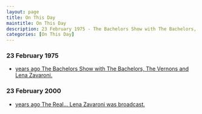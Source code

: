 ```yaml
---
layout: page
title: On This Day
maintitle: On This Day
description: 23 February 1975 - The Bachelors Show with The Bachelors, The Vernons and Lena Zavaroni. 23 February 2000 - The Real... Lena Zavaroni.
categories: [On This Day]
---
```


### 23 February 1975
* [<span id="age1"></span> years ago The Bachelors Show with The Bachelors, The Vernons and Lena Zavaroni.](/bbc%20two/1975/02/23/the-bachelors-show.html)
			
### 23 February 2000
* [<span id="age2"></span> years ago The Real... Lena Zavaroni was broadcast.](/channel%204/2000/02/23/the-real-lena-zavaroni.html)

<!-- Script for calculating number of years ago -->
<script>
var dob = '19750223';
var year = Number(dob.substr(0, 4));
var month = Number(dob.substr(4, 2)) - 1;
var day = Number(dob.substr(6, 2));
var today = new Date();
var age1 = today.getFullYear() - year;
if (today.getMonth() < month || (today.getMonth() == month && today.getDate() < day)) {
  age1--;
}
document.getElementById("age1").innerHTML=age1;

var dob = '20000223';
var year = Number(dob.substr(0, 4));
var month = Number(dob.substr(4, 2)) - 1;
var day = Number(dob.substr(6, 2));
var today = new Date();
var age2 = today.getFullYear() - year;
if (today.getMonth() < month || (today.getMonth() == month && today.getDate() < day)) {
  age2--;
}
document.getElementById("age2").innerHTML=age2;
</script>

